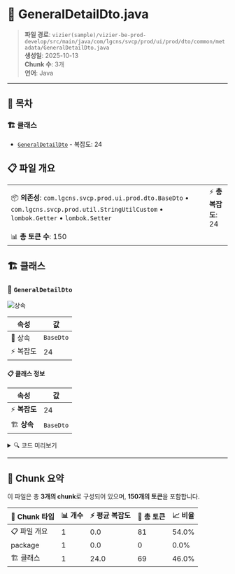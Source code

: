 # 📄 GeneralDetailDto.java

> **파일 경로**: `vizier(sample)/vizier-be-prod-develop/src/main/java/com/lgcns/svcp/prod/ui/prod/dto/common/metadata/GeneralDetailDto.java`  
> **생성일**: 2025-10-13  
> **Chunk 수**: 3개  
> **언어**: Java
---

## 📑 목차

### 🏗️ 클래스
- [`GeneralDetailDto`](#class-generaldetaildto) - 복잡도: 24

## 📋 파일 개요

| | |
|--|--|
| 📦 **의존성**: `com.lgcns.svcp.prod.ui.prod.dto.BaseDto` • `com.lgcns.svcp.prod.util.StringUtilCustom` • `lombok.Getter` • `lombok.Setter` | ⚡ **총 복잡도**: 24 |
| 📊 **총 토큰 수**: 150 |  |



## 🏗️ 클래스

### <a id="class-generaldetaildto"></a>🎯 `GeneralDetailDto`

![상속](https://img.shields.io/badge/상속-1개-blue)

| 속성 | 값 |
|------|----|
| 🧬 상속 | `BaseDto` |
| ⚡ 복잡도 | 24 |



#### 📋 클래스 정보

| 속성 | 값 |
|------|----|
| ⚡ **복잡도** | 24 || 📍 **라인 범위** | 11-11 |
| 🏗️ **상속** | `BaseDto` || 🏷️ **태그** | `class, java` |

<details>
<summary>🔍 코드 미리보기</summary>

```java
public class GeneralDetailDto extends BaseDto {
	private String objUuid;
	private String colName;
	private String fieldTypeCode;
	private String editYn;
	private int sortNo;
	private String useYn;
	private String attrMaxLength;
	private String requiredYn;
	private String labelId;
	private String attrVal;

	private String labelName;
	private String labelDscr;

	public String getAttrVal() {
		if (StringUtilCustom.isEmpty(attrVal) || (!"NF".equals(fieldTypeCode) && !"RF".equals(fieldTypeCode))) {
			return attrVal;
		}
		if (attrVal.matches("0+(\\.0+)?")) {
			return "0";
		}
		return attrVal.replaceFirst("^0+(?!\\.)", "").replaceFirst("(\\.\\d*?)0+$", "$1").replaceFirst("\\.$",
				"");
	}

}...
```

**Chunk 정보**
- 🆔 **ID**: `2dc43465fc31`
- 📍 **라인**: 11-11
- 📊 **토큰**: 69
- 🏷️ **태그**: `class, java`

</details>

---





## 🧩 Chunk 요약

이 파일은 총 **3개의 chunk**로 구성되어 있으며, **150개의 토큰**을 포함합니다.

| 🧩 Chunk 타입 | 📊 개수 | ⚡ 평균 복잡도 | 📝 총 토큰 | 📈 비율 |
|---------------|--------|-------------|----------|--------|
| 📋 파일 개요 | 1 | 0.0 | 81 | 54.0% |
| package | 1 | 0.0 | 0 | 0.0% |
| 🏗️ 클래스 | 1 | 24.0 | 69 | 46.0% |

